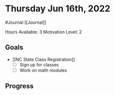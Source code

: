 # Thursday Jun 16th, 2022
#Journal [[Journal]]

Hours Available: 3
Motivation Level: 2

## Goals
- [[NC State Class Registration]]
	- [ ] Sign up for classes
	- [ ] Work on math modules

## Progress
